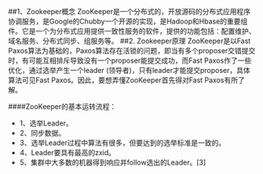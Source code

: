 ##1、Zookeeper概念
ZooKeeper是一个分布式的，开放源码的分布式应用程序协调服务，是Google的Chubby一个开源的实现，是Hadoop和Hbase的重要组件。它是一个为分布式应用提供一致性服务的软件，提供的功能包括：配置维护、域名服务、分布式同步、组服务等。
##2. Zookeeper原理
ZooKeeper是以Fast Paxos算法为基础的，Paxos算法存在活锁的问题，即当有多个proposer交错提交时，有可能互相排斥导致没有一个proposer能提交成功，而Fast Paxos作了一些优化，通过选举产生一个leader (领导者)，只有leader才能提交proposer，具体算法可见Fast Paxos。因此，要想弄懂ZooKeeper首先得对Fast Paxos有所了解。

####ZooKeeper的基本运转流程：

* 1、选举Leader。 
* 2、同步数据。 
* 3、选举Leader过程中算法有很多，但要达到的选举标准是一致的。
* 4、Leader要具有最高的zxid。
* 5、集群中大多数的机器得到响应并follow选出的Leader。[3]

